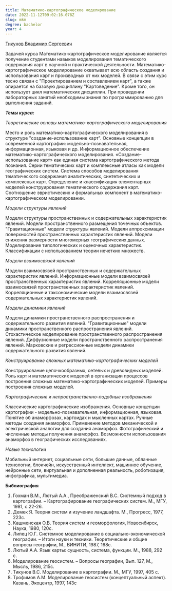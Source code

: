 ```yaml
---
title: Математико-картографическое моделирование
date: 2022-11-12T09:02:16.078Z
slug: mkm
degree: bachelor
year: 4
---
```


[Тикунов Владимир Сергеевич](https://istina.msu.ru/profile/TikunovVS/)

Задачей курса Математико-картографическое моделирование является получение студентами навыков моделирования тематического содержания карт в научной и практической деятельности. Математико-картографическое моделирование охватывает всю область создания и использования карт и производных от них моделей. В связи с этим курс тесно связан с "Проектированием и составлением карт", а также опирается на базовую дисциплину "Картоведение". Кроме того, он использует цикл математических дисциплин. При проведении лабораторных занятий необходимы знания по программированию для выполнения заданий.</div>

**_Темы курса:_**

<i>Теоретические основы математико-картографического моделирования</i></div>

Место и роль математико-картографического моделирования в структуре "создание-использование карт". Основные концепции в современной картографии: модельно-познавательная, информационная, языковая и др. Информационное обеспечение математико-картографического моделирования. «Создание-использование карт» как единая система картографического метода познания. Серии тематических карт и комплексные атласы как модели географических систем. Система способов моделирования тематического содержания аналитических, синтетических и комплексных карт. Определение и классификация элементарных моделей конструирования тематического содержания карт. Соотношение эвристических и формальных компонент в математико-картографическом моделировании.</div>

<i>Модели структуры явлений</i></div>

Модели структуры пространственных и содержательных характеристик явлений. Модели пространственного размещения точечных объектов. "Гравитационные" модели структуры явлений. Модели аппроксимации поверхностей пространственных характеристик явлений. Модели снижения размерности многомерных географических данных. Моделирование типологических и оценочных характеристик. Классификации с использованием теории нечетких множеств.</div>

<i>Модели взаимосвязей явлений</i></div>

Модели взаимосвязей пространственных и содержательных характеристик явлений. Информационные модели взаимосвязей пространственных характеристик явлений. Корреляционные модели взаимосвязей пространственных характеристик явлений. Корреляционные и таксономические модели взаимосвязей содержательных характеристик явлений.</div>

<i>Модели динамики явлений</i></div>

Модели динамики пространственного распространения и содержательного развития явлений. "Гравитационные" модели динамики пространственного распространения явлений. Стохастическое моделирование пространственного распространения явлений. Диффузионные модели пространственного распространения явлений. Марковские и регрессионные модели динамики содержательного развития явлений.</div>

<i>Конструирование сложных математико-картографических моделей</i></div>

Конструирование цепочкообразных, сетевых и древовидных моделей. Роль карт и математических моделей в организации процессов построения сложных математико-картографических моделей. Примеры построения сложных моделей.</div>

<i>Картографические и непространственно-подобные изображения</i></div>

Классические картографические изображения. Основные концепции картографии - модельно-познавательная, информационная, языковая. Понятие об анаморфозах, картоидах и мысленных картах. Ручные методы создания анаморфоз. Применение методов механической и электрической аналогии для создания анаморфоз. Фотографический и численные методы получения анаморфоз. Возможности использования анаморфоз в географических исследованиях.</div>

<i>Новые технологии</i></div>

Мобильный интернет, социальные сети, большие данные, облачные технологии, блокчейн, искусственный интеллект, машинное обучение, нейронные сети, виртуальная и дополненная реальность, роботизация, инфографика, мультимедиа.</div>

**Б﻿иблиография**

1. Гохман В.М., Лютый А.А., Преображенский В.С. Системный подход в картографии. – Картографирование географических систем. М., МГУ, 1981, с.22-26.
2. Демек Я. Теория систем и изучение ландшафта. М., Прогресс, 1977, 223с.
3. Кашменская О.В. Теория систем и геоморфология, Новосибирск, Наука, 1980, 120с.
4. Липец Ю.Г. Системное моделирование в социально-экономической географии. – Итоги науки и техники. Теоретические и общие вопросы географии, М., ВИНИТИ, 1987, 168с.
5. Лютый А.А. Язык карты: сущность, система, функции. М., 1988, 292 c.
6. Моделирование геосистем. – Вопросы географии, Вып. 127, М., Мысль, 1986, 215с.
7. Тикунов В.С. Моделирование в картографии. М., МГУ, 1997, 405 с.
8. Трофимов А.М. Моделирование геосистем (концептуальный аспект). Казань, Экоцентр, 1997, 143с
